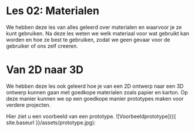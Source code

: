 # Les 02: Materialen

We hebben deze les van alles geleerd over materialen en waarvoor je ze kunt gebruiken. Na deze les weten we welk materiaal voor wat gebruikt kan worden en hoe ze best te gebruiken, zodat we geen gevaar voor de gebruiker of ons zelf creeren.

# Van 2D naar 3D

We hebben deze les ook geleerd hoe je van een 2D ontwerp naar een 3D ontwerp kunnen gaan met goedkope materialen zoals papier en karton. Op deze manier kunnen we op een goedkope manier prototypes maken voor verdere projecten.

Hier ziet u een voorbeeld van een prototype.
![Voorbeeldprototype]({{ site.baseurl }}/assets/prototype.jpg):

